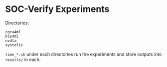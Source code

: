 # SOC-Verify Experiments

Directories:

```
cgra4ml
hls4ml
nvdla
systolic
```

`time_*.sh` under each directories run the experiments and store outputs into `results/` in each.